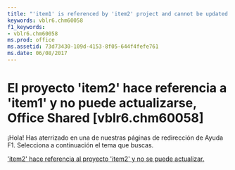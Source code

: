 ```yaml
---
title: "'item1' is referenced by 'item2' project and cannot be updated., Office Shared [vblr6.chm60058]"
keywords: vblr6.chm60058
f1_keywords:
- vblr6.chm60058
ms.prod: office
ms.assetid: 73d73430-109d-4153-8f05-644f4fefe761
ms.date: 06/08/2017
---
```





# El proyecto 'item2' hace referencia a 'item1' y no puede actualizarse, Office Shared [vblr6.chm60058]

¡Hola! Has aterrizado en una de nuestras páginas de redirección de Ayuda F1. Selecciona a continuación el tema que buscas.


 ['item2' hace referencia al proyecto 'item2' y no se puede actualizar.](http://msdn.microsoft.com/library/-item1-is-referenced-by-item2-project-and-cannot-be-updated.%28Office.15%29.aspx)



